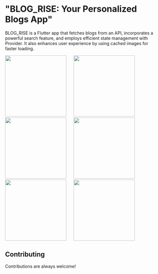 # "BLOG_RISE: Your Personalized Blogs App"
BLOG_RISE is a Flutter app that fetches blogs from an API, incorporates a powerful search feature, and employs efficient state management with Provider. It also enhances user experience by using cached images for faster loading.
<br>


<p float="left">  
  <img src="https://github.com/deepak20001/news_api_app/assets/88405430/ee051326-c8a2-4f6a-8e65-074a352947fd"  width="200">
  &nbsp;&nbsp;&nbsp;&nbsp;
  <img src="https://github.com/deepak20001/news_api_app/assets/88405430/43d7a398-bc8c-4295-95b3-cd0c5fcd25aa"  width="200">
  &nbsp;&nbsp;&nbsp;&nbsp;
  <img src="https://github.com/deepak20001/news_api_app/assets/88405430/c5f1ea73-4bb9-438f-887d-3b2a214759d0"  width="200">
  &nbsp;&nbsp;&nbsp;&nbsp;
  <img src="https://github.com/deepak20001/news_api_app/assets/88405430/81eef7be-094f-45d8-a22c-0ac791a4a68e"  width="200">
  &nbsp;&nbsp;&nbsp;&nbsp;
  <img src="https://github.com/deepak20001/news_api_app/assets/88405430/4298358c-31bb-4d11-b436-8c2eabd6f6bd"  width="200">
  &nbsp;&nbsp;&nbsp;&nbsp;
  <img src="https://github.com/deepak20001/news_api_app/assets/88405430/6be47f1c-ab31-4f30-aea0-c1a28b0a4f37"  width="200">
</p>


## Contributing
Contributions are always welcome!
